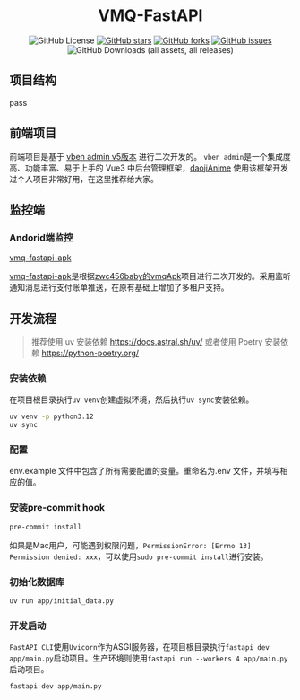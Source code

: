 <!-- markdownlint-restore -->

<div align="center">

# VMQ-FastAPI

![GitHub License](https://img.shields.io/github/license/daojiAnime/vmq-fastapi)
[![GitHub stars](https://img.shields.io/github/stars/daojiAnime/vmq-fastapi.svg)](https://github.com/daojiAnime/vmq-fastapi/stargazers)
[![GitHub forks](https://img.shields.io/github/forks/daojiAnime/vmq-fastapi.svg)](https://github.com/daojiAnime/vmq-fastapi/network)
[![GitHub issues](https://img.shields.io/github/issues-raw/daojiAnime/vmq-fastapi)](https://github.com/daojiAnime/vmq-fastapi/issues)
![GitHub Downloads (all assets, all releases)](https://img.shields.io/github/downloads/daojiAnime/vmq-fastapi/total)

</div>

## 项目结构

pass

## 前端项目

前端项目是基于 [vben admin v5版本](https://github.com/vbenjs/vue-vben-admin) 进行二次开发的。 `vben admin`是一个集成度高、功能丰富、易于上手的 Vue3 中后台管理框架，[daojiAnime](https://daojianime.github.io/) 使用该框架开发过个人项目非常好用，在这里推荐给大家。

## 监控端

### Andorid端监控

[vmq-fastapi-apk](https://github.com/daojiAnime/vmqApk)

[vmq-fastapi-apk](https://github.com/daojiAnime/vmqApk)是根据[zwc456baby的vmqApk](https://github.com/zwc456baby/vmqApk)项目进行二次开发的。采用监听通知消息进行支付账单推送，在原有基础上增加了多租户支持。

## 开发流程

> 推荐使用 uv 安装依赖
> https://docs.astral.sh/uv/
> 或者使用 Poetry 安装依赖
> https://python-poetry.org/

### 安装依赖

在项目根目录执行`uv venv`创建虚拟环境，然后执行`uv sync`安装依赖。

```bash
uv venv -p python3.12
uv sync
```

### 配置

env.example 文件中包含了所有需要配置的变量。重命名为.env 文件，并填写相应的值。

### 安装pre-commit hook

```bash
pre-commit install
```

如果是Mac用户，可能遇到权限问题，`PermissionError: [Errno 13] Permission denied: xxx`，可以使用`sudo pre-commit install`进行安装。

### 初始化数据库

```bash
uv run app/initial_data.py
```

### 开发启动

`FastAPI CLI`使用`Uvicorn`作为ASGI服务器，在项目根目录执行`fastapi dev app/main.py`启动项目。生产环境则使用`fastapi run --workers 4 app/main.py`启动项目。

```bash
fastapi dev app/main.py
```
